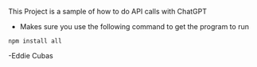 This Project is a sample of how to do API calls with ChatGPT

* Makes sure you use the following command to get the program to run

` npm install all `

-Eddie Cubas